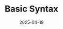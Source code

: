 ---
title: Basic Syntax
icon: fas fa-magic
date: 2025-04-19
category: grammar
tag:
    - base
    - syntax
---